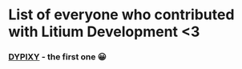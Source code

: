# List of everyone who contributed with Litium Development <3
### [DYPIXY](https://github.com/DYPIXY) - the first one 😀